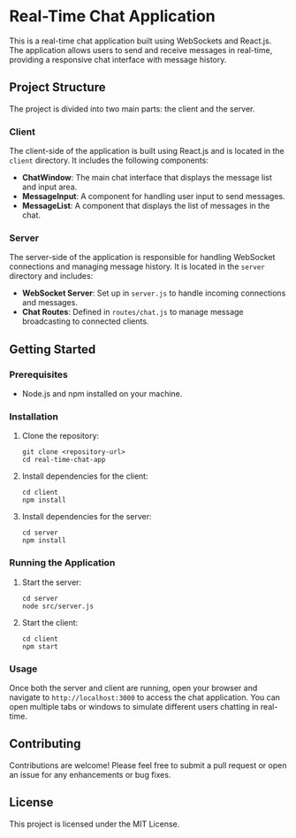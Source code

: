# Real-Time Chat Application

This is a real-time chat application built using WebSockets and React.js. The application allows users to send and receive messages in real-time, providing a responsive chat interface with message history.

## Project Structure

The project is divided into two main parts: the client and the server.

### Client

The client-side of the application is built using React.js and is located in the `client` directory. It includes the following components:

- **ChatWindow**: The main chat interface that displays the message list and input area.
- **MessageInput**: A component for handling user input to send messages.
- **MessageList**: A component that displays the list of messages in the chat.

### Server

The server-side of the application is responsible for handling WebSocket connections and managing message history. It is located in the `server` directory and includes:

- **WebSocket Server**: Set up in `server.js` to handle incoming connections and messages.
- **Chat Routes**: Defined in `routes/chat.js` to manage message broadcasting to connected clients.

## Getting Started

### Prerequisites

- Node.js and npm installed on your machine.

### Installation

1. Clone the repository:
   ```
   git clone <repository-url>
   cd real-time-chat-app
   ```

2. Install dependencies for the client:
   ```
   cd client
   npm install
   ```

3. Install dependencies for the server:
   ```
   cd server
   npm install
   ```

### Running the Application

1. Start the server:
   ```
   cd server
   node src/server.js
   ```

2. Start the client:
   ```
   cd client
   npm start
   ```

### Usage

Once both the server and client are running, open your browser and navigate to `http://localhost:3000` to access the chat application. You can open multiple tabs or windows to simulate different users chatting in real-time.

## Contributing

Contributions are welcome! Please feel free to submit a pull request or open an issue for any enhancements or bug fixes.

## License

This project is licensed under the MIT License.